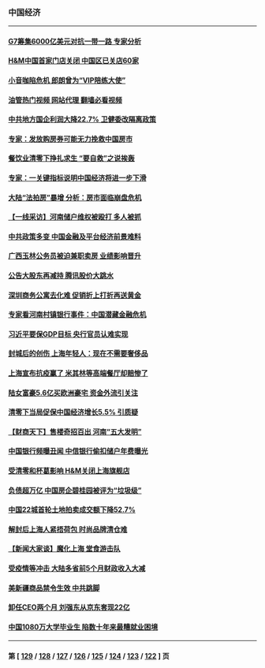 ### 中国经济
---
#### [G7筹集6000亿美元对抗一带一路 专家分析](../../pages/ncid283/n13769510.md?06291245) 
#### [H&M中国首家门店关闭 中国区已关店60家](../../pages/ncid283/n13769577.md?06291245) 
#### [小音咖陷危机 郎朗曾为“VIP陪练大使”](../../pages/ncid283/n13769509.md?06291245) 
#### [油管热门视频 网站代理 翻墙必看视频](http://209.222.30.114:81/youtube.html?06291245)
#### [中共地方国企利润大降22.7% 卫健委改隔离政策](../../pages/ncid283/n13769245.md?06291245) 
#### [专家：发放购房券可能无力挽救中国房市](../../pages/ncid283/n13769001.md?06291245) 
#### [餐饮业清零下挣扎求生 “要自救”之说挨轰](../../pages/ncid283/n13768571.md?06291245) 
#### [专家：一关键指标说明中国经济将进一步下滑](../../pages/ncid283/n13768754.md?06291245) 
#### [大陆“法拍房”暴增 分析：房市面临崩盘危机](../../pages/ncid283/n13768591.md?06291245) 
#### [【一线采访】河南储户维权被殴打 多人被抓](../../pages/ncid283/n13768629.md?06291245) 
#### [中共政策多变 中国金融及平台经济前景难料](../../pages/ncid283/n13768653.md?06291245) 
#### [广西玉林公务员被迫兼职卖房 业绩影响晋升](../../pages/ncid283/n13768431.md?06291245) 
#### [公告大股东再减持 腾讯股价大跳水](../../pages/ncid283/n13768443.md?06291245) 
#### [深圳商务公寓去化难 促销折上打折再送黄金](../../pages/ncid283/n13768167.md?06291245) 
#### [专家看河南村镇银行事件：中国潜藏金融危机](../../pages/ncid283/n13768193.md?06291245) 
#### [习近平要保GDP目标 央行官员认难实现](../../pages/ncid283/n13767737.md?06291245) 
#### [封城后的创伤 上海年轻人：现在不需要奢侈品](../../pages/ncid283/n13767076.md?06291245) 
#### [上海宣布抗疫赢了 米其林等高端餐厅却赔惨了](../../pages/ncid283/n13767428.md?06291245) 
#### [陆女富豪5.6亿买欧洲豪宅 资金外流引关注](../../pages/ncid283/n13767225.md?06291245) 
#### [清零下当局促保中国经济增长5.5% 引质疑](../../pages/ncid283/n13767075.md?06291245) 
#### [【财商天下】售楼奇招百出 河南“五大发明”](../../pages/ncid283/n13766878.md?06291245) 
#### [中国银行频曝丑闻 中信银行偷扣储户年费曝光](../../pages/ncid283/n13766967.md?06291245) 
#### [受清零和杯葛影响 H&M关闭上海旗舰店](../../pages/ncid283/n13766908.md?06291245) 
#### [负债超万亿 中国房企碧桂园被评为“垃圾级”](../../pages/ncid283/n13766919.md?06291245) 
#### [中国22城首轮土地拍卖成交额下降52.7%](../../pages/ncid283/n13766802.md?06291245) 
#### [解封后上海人紧捂荷包 时尚品牌清仓难](../../pages/ncid283/n13766680.md?06291245) 
#### [【新闻大家谈】魔化上海 堂食游击队](../../pages/ncid283/n13766703.md?06291245) 
#### [受疫情等冲击 大陆多省前5个月财政收入大减](../../pages/ncid283/n13766608.md?06291245) 
#### [美新疆商品禁令生效 中共跳脚](../../pages/ncid283/n13766308.md?06291245) 
#### [卸任CEO两个月 刘强东从京东套现22亿](../../pages/ncid283/n13766494.md?06291245) 
#### [中国1080万大学毕业生 陷数十年来最糟就业困境](../../pages/ncid283/n13765911.md?06291245) 

---
#### 第 [ [129](./129.md?06291245) / [128](./128.md?06291245) / [127](./127.md?06291245) / [126](./126.md?06291245) / [125](./125.md?06291245) / [124](./124.md?06291245) / [123](./123.md?06291245) / [122](./122.md?06291245) ] 页
